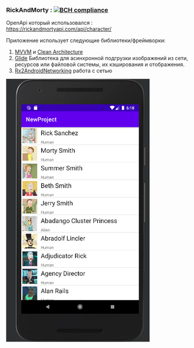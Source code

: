 ### RickAndMorty : [![BCH compliance](https://bettercodehub.com/edge/badge/Gnucheva/RickAndMorty?branch=main)](https://bettercodehub.com/)

OpenApi который использовался : https://rickandmortyapi.com/api/character/

Приложение использует следующие библиотеки/фреймворки:

1) [MVVM](https://developer.android.com/jetpack/guide) и [Clean Architecture](https://blog.cleancoder.com/uncle-bob/2012/08/13/the-clean-architecture.html)
2) [Glide](https://github.com/bumptech/glide) Библиотека для асинхронной подгрузки изображений из сети, ресурсов или файловой системы, их кэширования и отображения.
3) [Rx2AndroidNetworking](https://github.com/amitshekhariitbhu/Fast-Android-Networking) работа с сетью


![Иллюстрация к проекту](https://github.com/Gnucheva/RickAndMorty/blob/main/app/pic/pic.png)
